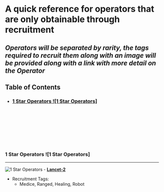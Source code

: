 # A quick reference for operators that are only obtainable through recruitment 

## _Operators will be separated by rarity, the tags required to recruit them along with an image will be provided along with a link with more detail on the Operator_

## Table of Contents
- ### [1 Star Operators ![1 Star Operators]](##S1--1)

<br/><br/>
---
<br/><br/>

### 1 Star Operators ![1 Star Operators]
---
![1 Star Operators](/Images/Lancet-2_icon.png "Lancet-2") - **[Lancet-2](https://mrfz.fandom.com/wiki/Lancet-2)**
* Recruitment Tags:
  * Medice, Ranged, Healing, Robot
